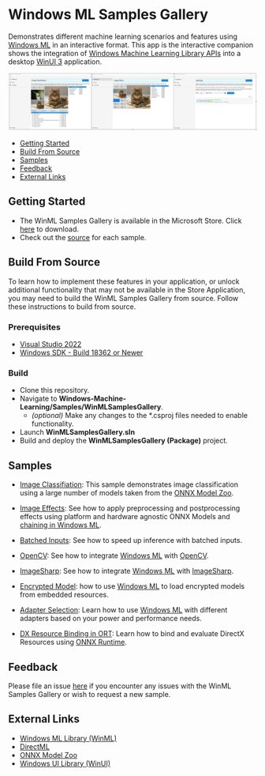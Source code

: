 ﻿# Windows ML Samples Gallery

Demonstrates different machine learning scenarios and features using [Windows ML](https://docs.microsoft.com/en-us/windows/ai/windows-ml/) in an interactive format. This app is the interactive companion shows the integration of [Windows Machine Learning Library APIs](https://docs.microsoft.com/en-us/uwp/api/windows.ai.machinelearning) into a desktop [WinUI 3](https://github.com/microsoft/microsoft-ui-xaml) application.

<img src="docs/WinMLSamplesGalleryLanding.png" width="700"/>

- [Getting Started](#getting-started)
- [Build From Source](#build-from-source)
- [Samples](#samples)
- [Feedback]($feedback)
- [External Links](#links)


## Getting Started
- The WinML Samples Gallery is available in the Microsoft Store. Click [here](https://www.microsoft.com/store/apps/9PKBFQKBCLM9) to download.
- Check out the [source](https://github.com/microsoft/Windows-Machine-Learning/tree/master/Samples/WinMLSamplesGallery/WinMLSamplesGallery/Samples) for each sample.

## Build From Source
To learn how to implement these features in your application, or unlock additional functionality that may not be available in the Store Application, you may need to build the WinML Samples Gallery from source. Follow these instructions to build from source.

### Prerequisites
- [Visual Studio 2022](https://developer.microsoft.com/en-us/windows/downloads)
- [Windows SDK - Build 18362 or Newer](https://developer.microsoft.com/en-us/windows/downloads/sdk-archive/)

### Build
- Clone this repository.
- Navigate to **Windows-Machine-Learning/Samples/WinMLSamplesGallery**.
    - *(optional)* Make any changes to the *.csproj files needed to enable functionality.
- Launch **WinMLSamplesGallery.sln**
- Build and deploy the **WinMLSamplesGallery (Package)** project.

## Samples
- [Image Classifiation](./WinMLSamplesGallery/Samples/ImageClassifier): This sample demonstrates image classification using a large number of models taken from the [ONNX Model Zoo](https://github.com/onnx/models).

- [Image Effects](./WinMLSamplesGallery/Samples/ImageEffects): See how to apply preprocessing and postprocessing effects using platform and hardware agnostic ONNX Models and [chaining in Windows ML](https://docs.microsoft.com/en-us/windows/ai/windows-ml/chaining). 

- [Batched Inputs](./WinMLSamplesGallery/Samples/Batching): See how to speed up inference with batched inputs.

- [OpenCV](./WinMLSamplesGallery/Samples/OpenCVInterop): See how to integrate [Windows ML](https://docs.microsoft.com/en-us/windows/ai/windows-ml/) with [OpenCV](https://github.com/opencv/opencv).

- [ImageSharp](./WinMLSamplesGallery/Samples/ImageSharpInterop): See how to integrate [Windows ML](https://docs.microsoft.com/en-us/windows/ai/windows-ml/) with [ImageSharp](https://docs.sixlabors.com/articles/imagesharp/index.html).

- [Encrypted Model](./WinMLSamplesGallery/Samples/EncryptedModel): how to use [Windows ML](https://docs.microsoft.com/en-us/windows/ai/windows-ml/) to load encrypted models from embedded resources.

- [Adapter Selection](./WinMLSamplesGallery/Samples/AdapterSelection): Learn how to use [Windows ML](https://docs.microsoft.com/en-us/windows/ai/windows-ml/) with different adapters based on your power and performance needs.

- [DX Resource Binding in ORT](./WinMLSamplesGallery/Samples/DXResourceBindingORT): Learn how to bind and evaluate DirectX Resources using [ONNX Runtime](https://onnxruntime.ai/docs/).

## Feedback
Please file an issue [here](https://github.com/microsoft/Windows-Machine-Learning/issues/new) if you encounter any issues with the WinML Samples Gallery or wish to request a new sample.

## External Links

- [Windows ML Library (WinML)](https://docs.microsoft.com/en-us/windows/ai/windows-ml/)
- [DirectML](https://github.com/microsoft/directml)
- [ONNX Model Zoo](https://github.com/onnx/models)
- [Windows UI Library (WinUI)](https://docs.microsoft.com/en-us/windows/apps/winui/) 
